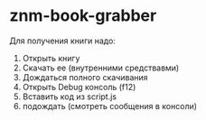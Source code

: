 # znm-book-grabber

Для получения книги надо:
1. Открыть книгу
2. Скачать ее (внутренними средствавми)
3. Дождаться полного скачивания
4. Открыть Debug консоль (f12)
5. Вставить код из script.js
6. подождать (смотреть сообщения в консоли)
